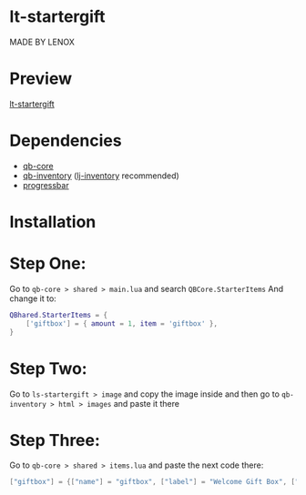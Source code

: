 # lt-startergift

MADE BY LENOX

# Preview

[lt-startergift](https://streamable.com/r1z30u)

# Dependencies

- [qb-core](https://github.com/qbcore-framework/qb-core)
- [qb-inventory](https://github.com/qbcore-framework/qb-inventory) ([lj-inventory](https://github.com/loljoshie/lj-inventory) recommended)
- [progressbar](https://github.com/qbcore-framework/progressbar)

# Installation

# Step One:
Go to `qb-core > shared > main.lua` and search `QBCore.StarterItems` And change it to:

```lua
QBhared.StarterItems = {
    ['giftbox'] = { amount = 1, item = 'giftbox' },
}
```

# Step Two:
Go to `ls-startergift > image` and copy the image inside and then go to `qb-inventory > html > images` and paste it there

# Step Three:
Go to `qb-core > shared > items.lua` and paste the next code there:
```lua
["giftbox"] = {["name"] = "giftbox", ["label"] = "Welcome Gift Box", ["weight"] = 3700, ["type"] = "item", ["image"] = "giftbox.png", ["unique"] = true, ["useable"] = true, ["shouldClose"] = true, ["combinable"] = nil, ["description"] = "Welcome to the server!"},
```
